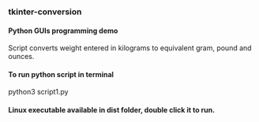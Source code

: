 ### tkinter-conversion
#### Python GUIs programming demo
Script converts weight entered in kilograms to equivalent gram, pound and ounces.
#### To run python script in terminal
python3 script1.py
#### Linux executable available in dist folder, double click it to run.

